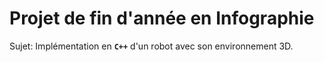 # Projet de fin d'année en Infographie

Sujet: Implémentation en __``C++``__ d'un robot avec son environnement 3D.
